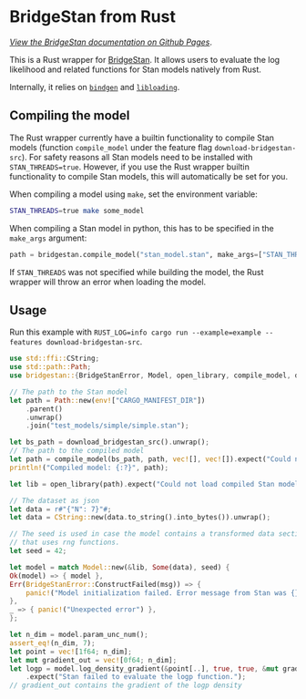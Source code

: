 # BridgeStan from Rust

[*View the BridgeStan documentation on Github Pages*](https://roualdes.github.io/bridgestan/latest/languages/rust.html).

This is a Rust wrapper for [BridgeStan](https://github.com/roualdes/bridgestan). It
allows users to evaluate the log likelihood and related functions for Stan models
natively from Rust.

Internally, it relies on [`bindgen`](https://docs.rs/bindgen/) and
[`libloading`](https://docs.rs/libloading/).

## Compiling the model

The Rust wrapper currently have a builtin functionality to compile Stan models (function `compile_model` under the feature flag `download-bridgestan-src`). For safety reasons all Stan models need to be installed with `STAN_THREADS=true`. However, if you use the Rust wrapper builtin functionality to compile Stan models, this will automatically be set for you.

When compiling a model using `make`, set the environment variable:

```bash
STAN_THREADS=true make some_model
```

When compiling a Stan model in python, this has to be specified in the `make_args`
argument:

```python
path = bridgestan.compile_model("stan_model.stan", make_args=["STAN_THREADS=true"])
```

If `STAN_THREADS` was not specified while building the model, the Rust wrapper
will throw an error when loading the model.

## Usage

Run this example with `RUST_LOG=info cargo run --example=example --features download-bridgestan-src`.

```rust
use std::ffi::CString;
use std::path::Path;
use bridgestan::{BridgeStanError, Model, open_library, compile_model, download_bridgestan_src};

// The path to the Stan model
let path = Path::new(env!["CARGO_MANIFEST_DIR"])
    .parent()
    .unwrap()
    .join("test_models/simple/simple.stan");

let bs_path = download_bridgestan_src().unwrap();
// The path to the compiled model
let path = compile_model(bs_path, path, vec![], vec![]).expect("Could not compile Stan model.");
println!("Compiled model: {:?}", path);

let lib = open_library(path).expect("Could not load compiled Stan model.");

// The dataset as json
let data = r#"{"N": 7}"#;
let data = CString::new(data.to_string().into_bytes()).unwrap();

// The seed is used in case the model contains a transformed data section
// that uses rng functions.
let seed = 42;

let model = match Model::new(&lib, Some(data), seed) {
Ok(model) => { model },
Err(BridgeStanError::ConstructFailed(msg)) => {
    panic!("Model initialization failed. Error message from Stan was {}", msg)
},
_ => { panic!("Unexpected error") },
};

let n_dim = model.param_unc_num();
assert_eq!(n_dim, 7);
let point = vec![1f64; n_dim];
let mut gradient_out = vec![0f64; n_dim];
let logp = model.log_density_gradient(&point[..], true, true, &mut gradient_out[..])
    .expect("Stan failed to evaluate the logp function.");
// gradient_out contains the gradient of the logp density
```
